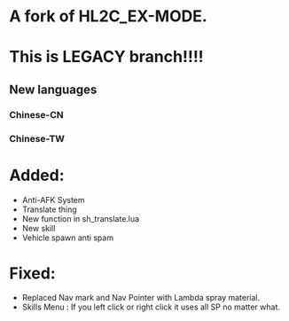 # A fork of HL2C_EX-MODE. 
# This is LEGACY branch!!!!  
  
## New languages  
  
### Chinese-CN  
### Chinese-TW  
  
  
# Added:  
- Anti-AFK System  
- Translate thing
- New function in sh_translate.lua  
- New skill  
- Vehicle spawn anti spam  
  
  
# Fixed:  
- Replaced Nav mark and Nav Pointer with Lambda spray material.  
- Skills Menu : If you left click or right click it uses all SP no matter what.  
